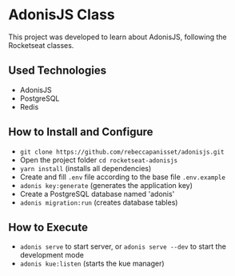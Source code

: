 # AdonisJS Class

This project was developed to learn about AdonisJS, following the Rocketseat classes.

## Used Technologies

* AdonisJS
* PostgreSQL
* Redis

## How to Install and Configure

* `git clone https://github.com/rebeccapanisset/adonisjs.git`
* Open the project folder `cd rocketseat-adonisjs`
* `yarn install` (installs all dependencies)
* Create and fill `.env` file according to the base file `.env.example`
* `adonis key:generate` (generates the application key)
* Create a PostgreSQL database named 'adonis'
* `adonis migration:run` (creates database tables)

## How to Execute

* `adonis serve` to start server, or `adonis serve --dev` to start the development mode
* `adonis kue:listen` (starts the kue manager)
